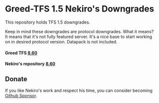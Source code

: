 # Greed-TFS 1.5 Nekiro's Downgrades

This repository holds TFS 1.5 downgrades.

Keep in mind these downgrades are protocol downgrades.
What it means? It means that it's not fully featured server.
It's a nice base to start working on in desired protocol version.
Datapack is not included.

#### **Greed TFS [8.60](https://github.com/ralke23/Greed-TFS-1.5-Downgrades/tree/8.60)**
#### **Nekiro's repository [8.60](https://github.com/nekiro/TFS-1.4-Downgrades/tree/8.60)**

## Donate
If you like Nekiro's work and respect his time, you can consider becoming [Github Sponsor](https://github.com/sponsors/nekiro).
